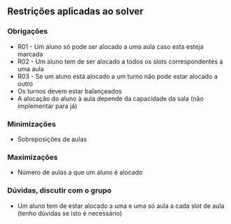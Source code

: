 ## Restrições aplicadas ao solver
### Obrigações
- R01 - Um aluno só pode ser alocado a uma aula caso esta esteja marcada
- R02 - Um aluno tem de ser alocado a todos os slots correspondentes a uma aula
- R03 - Se um aluno está alocado a um turno não pode estar alocado a outro
- Os turnos devem estar balançeados
- A alocação do aluno à aula depende da capacidade da sala (não implementar para já)

### Minimizações
- Sobreposições de aulas

### Maximizações
- Número de aulas a que um aluno é alocado




### Dúvidas, discutir com o grupo
- Um aluno tem de estar alocado a uma e uma só aula a cada slot de aula (tenho dúvidas se isto é necessário)